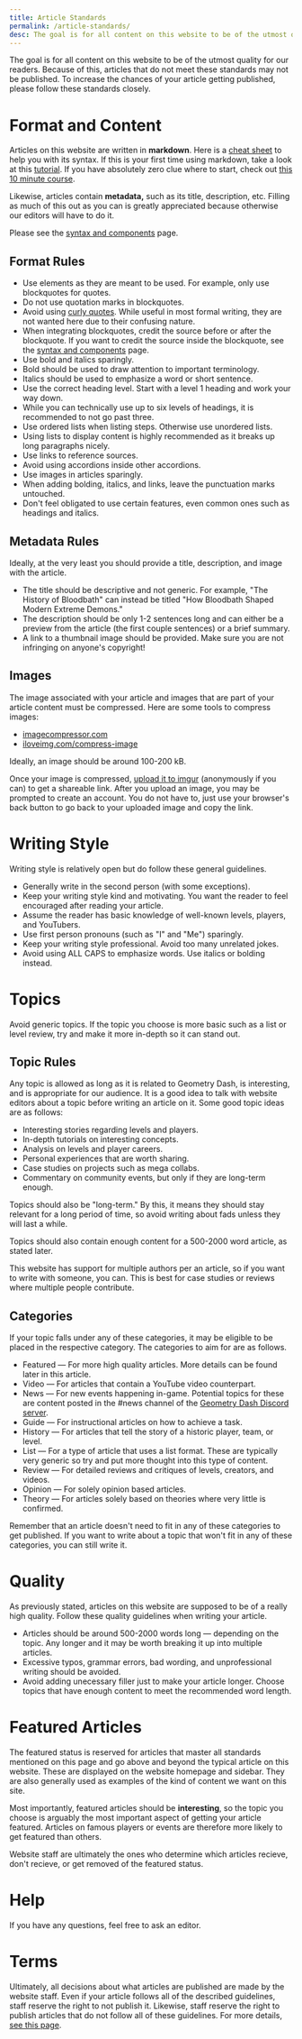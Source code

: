 ```yaml
---
title: Article Standards
permalink: /article-standards/
desc: The goal is for all content on this website to be of the utmost quality for our readers. Because of this, articles that do not meet these standards may not be published.
---
```


The goal is for all content on this website to be of the utmost quality for our readers. Because of this, articles that do not meet these standards may not be published. To increase the chances of your article getting published, please follow these standards closely.

# Format and Content

Articles on this website are written in **markdown**. Here is a [cheat sheet](https://www.markdownguide.org/cheat-sheet/) to help you with its syntax. If this is your first time using markdown, take a look at this [tutorial](https://www.markdownguide.org/basic-syntax/). If you have absolutely zero clue where to start, check out [this 10 minute course](https://www.markdowntutorial.com/).

Likewise, articles contain **metadata,** such as its title, description, etc. Filling as much of this out as you can is greatly appreciated because otherwise our editors will have to do it.

Please see the [syntax and components](/syntax-components/) page.

## Format Rules

* Use elements as they are meant to be used. For example, only use blockquotes for quotes.
* Do not use quotation marks in blockquotes.
* Avoid using [curly quotes](https://writer.com/blog/curly-quotes/). While useful in most formal writing, they are not wanted here due to their confusing nature.
* When integrating blockquotes, credit the source before or after the blockquote. If you want to credit the source inside the blockquote, see the [syntax and components](/syntax-components/) page.
* Use bold and italics sparingly.
* Bold should be used to draw attention to important terminology.
* Italics should be used to emphasize a word or short sentence.
* Use the correct heading level. Start with a level 1 heading and work your way down.
* While you can technically use up to six levels of headings, it is recommended to not go past three.
* Use ordered lists when listing steps. Otherwise use unordered lists.
* Using lists to display content is highly recommended as it breaks up long paragraphs nicely.
* Use links to reference sources.
* Avoid using accordions inside other accordions.
* Use images in articles sparingly.
* When adding bolding, italics, and links, leave the punctuation marks untouched.
* Don't feel obligated to use certain features, even common ones such as headings and italics.

## Metadata Rules

Ideally, at the very least you should provide a title, description, and image with the article.

* The title should be descriptive and not generic. For example, "The History of Bloodbath" can instead be titled "How Bloodbath Shaped Modern Extreme Demons."
* The description should be only 1-2 sentences long and can either be a preview from the article (the first couple sentences) or a brief summary.
* A link to a thumbnail image should be provided. Make sure you are not infringing on anyone's copyright!

## Images

The image associated with your article and images that are part of your article content must be compressed. Here are some tools to compress images:

* [imagecompressor.com](https://imagecompressor.com/)
* [iloveimg.com/compress-image](https://www.iloveimg.com/compress-image)

Ideally, an image should be around 100-200 kB.

Once your image is compressed, [upload it to imgur](https://imgur.com/upload) (anonymously if you can) to get a shareable link. After you upload an image, you may be prompted to create an account. You do not have to, just use your browser's back button to go back to your uploaded image and copy the link.

# Writing Style

Writing style is relatively open but do follow these general guidelines.

* Generally write in the second person (with some exceptions).
* Keep your writing style kind and motivating. You want the reader to feel encouraged after reading your article.
* Assume the reader has basic knowledge of well-known levels, players, and YouTubers.
* Use first person pronouns (such as "I" and "Me") sparingly.
* Keep your writing style professional. Avoid too many unrelated jokes.
* Avoid using ALL CAPS to emphasize words. Use italics or bolding instead.

# Topics

Avoid generic topics. If the topic you choose is more basic such as a list or level review, try and make it more in-depth so it can stand out.

## Topic Rules

Any topic is allowed as long as it is related to Geometry Dash, is interesting, and is appropriate for our audience. It is a good idea to talk with website editors about a topic before writing an article on it. Some good topic ideas are as follows:

* Interesting stories regarding levels and players.
* In-depth tutorials on interesting concepts.
* Analysis on levels and player careers.
* Personal experiences that are worth sharing.
* Case studies on projects such as mega collabs.
* Commentary on community events, but only if they are long-term enough.

Topics should also be "long-term." By this, it means they should stay relevant for a long period of time, so avoid writing about fads unless they will last a while.

Topics should also contain enough content for a 500-2000 word article, as stated later.

This website has support for multiple authors per an article, so if you want to write with someone, you can. This is best for case studies or reviews where multiple people contribute.

## Categories

If your topic falls under any of these categories, it may be eligible to be placed in the respective category. The categories to aim for are as follows.

* Featured — For more high quality articles. More details can be found later in this article.
* Video — For articles that contain a YouTube video counterpart.
* News — For new events happening in-game. Potential topics for these are content posted in the #news channel of the [Geometry Dash Discord server]().
* Guide — For instructional articles on how to achieve a task.
* History — For articles that tell the story of a historic player, team, or level.
* List — For a type of article that uses a list format. These are typically very generic so try and put more thought into this type of content.
* Review — For detailed reviews and critiques of levels, creators, and videos.
* Opinion — For solely opinion based articles.
* Theory — For articles solely based on theories where very little is confirmed.

Remember that an article doesn't need to fit in any of these categories to get published. If you want to write about a topic that won't fit in any of these categories, you can still write it.

# Quality

As previously stated, articles on this website are supposed to be of a really high quality. Follow these quality guidelines when writing your article.

* Articles should be around 500-2000 words long — depending on the topic. Any longer and it may be worth breaking it up into multiple articles.
* Excessive typos, grammar errors, bad wording, and unprofessional writing should be avoided.
* Avoid adding unecessary filler just to make your article longer. Choose topics that have enough content to meet the recommended word length.

# Featured Articles

The featured status is reserved for articles that master all standards mentioned on this page and go above and beyond the typical article on this website. These are displayed on the website homepage and sidebar. They are also generally used as examples of the kind of content we want on this site.

Most importantly, featured articles should be **interesting**, so the topic you choose is arguably the most important aspect of getting your article featured. Articles on famous players or events are therefore more likely to get featured than others.

Website staff are ultimately the ones who determine which articles recieve, don't recieve, or get removed of the featured status.

# Help

If you have any questions, feel free to ask an editor.

# Terms

Ultimately, all decisions about what articles are published are made by the website staff. Even if your article follows all of the described guidelines, staff reserve the right to not publish it. Likewise, staff reserve the right to publish articles that do not follow all of these guidelines. For more details, [see this page](/how-to-post-an-article).